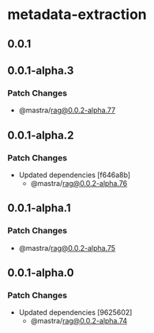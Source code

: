 # metadata-extraction

## 0.0.1

## 0.0.1-alpha.3

### Patch Changes

- @mastra/rag@0.0.2-alpha.77

## 0.0.1-alpha.2

### Patch Changes

- Updated dependencies [f646a8b]
  - @mastra/rag@0.0.2-alpha.76

## 0.0.1-alpha.1

### Patch Changes

- @mastra/rag@0.0.2-alpha.75

## 0.0.1-alpha.0

### Patch Changes

- Updated dependencies [9625602]
  - @mastra/rag@0.0.2-alpha.74
